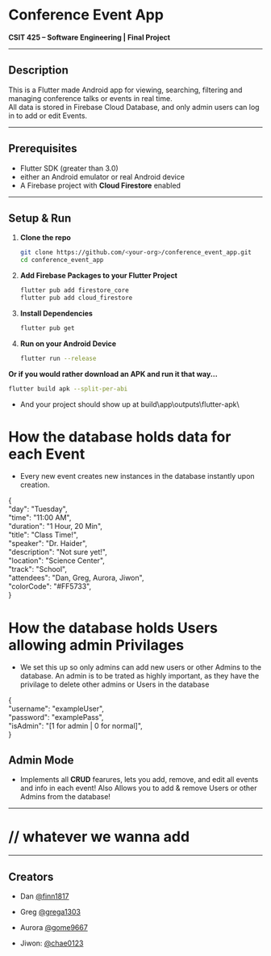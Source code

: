 # **Conference Event App**

**CSIT 425 – Software Engineering | Final Project**

---

## Description

This is a Flutter made Android app for viewing, searching, filtering and managing conference talks or events in real time.  
All data is stored in Firebase Cloud Database, and only admin users can log in to add or edit Events.

---

## Prerequisites

- Flutter SDK (greater than 3.0)  
- either an Android emulator or real Android device
- A Firebase project with **Cloud Firestore** enabled

---

## Setup & Run

1. **Clone the repo**  
   ```bash
   git clone https://github.com/<your-org>/conference_event_app.git
   cd conference_event_app

2. **Add Firebase Packages to your Flutter Project**
   ```bash
   flutter pub add firestore_core
   flutter pub add cloud_firestore

3. **Install Dependencies**
    ```bash
    flutter pub get

4. **Run on your Android Device**
   ```bash
   flutter run --release

**Or if you would rather download an APK and run it that way...**
   ```bash
   flutter build apk --split-per-abi
   ```
- And your project should show up at build\app\outputs\flutter-apk\
 
# How the database holds data for each Event
- Every new event creates new instances in the database instantly upon creation.

{\
  "day":                   "Tuesday",\
  "time":                  "11:00 AM",\
  "duration":              "1 Hour, 20 Min",\
  "title":                 "Class Time!",\
  "speaker":               "Dr. Haider",\
  "description":           "Not sure yet!",\
  "location":              "Science Center",\
  "track":                 "School",\
  "attendees":             "Dan, Greg, Aurora, Jiwon",\
  "colorCode":             "#FF5733",\
}

# How the database holds Users allowing admin Privilages
- We set this up so only admins can add new users or other Admins to the database. An admin is to be trated as highly important, as they have the privilage to delete other admins or Users in the database

{\
  "username":                   "exampleUser",\
  "password":                  "examplePass",\
  "isAdmin":              "[1 for admin | 0 for normal]",\
}

## Admin Mode
- Implements all **CRUD** fearures, lets you add, remove, and edit all events and info in each event! Also Allows you to add & remove Users or other Admins from the database!

---
# // whatever we wanna add
---

## Creators

- Dan [@finn1817](https://www.github.com/finn1817)

- Greg [@grega1303](https://www.github.com/grega1303)

- Aurora [@gome9667](https://www.github.com/gome9667)

- Jiwon: [@chae0123](https://www.github.com/chae0123)
